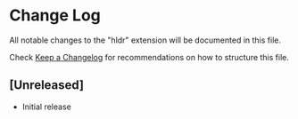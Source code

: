 # Change Log

All notable changes to the "hldr" extension will be documented in this file.

Check [Keep a Changelog](http://keepachangelog.com/) for recommendations on how to structure this file.

## [Unreleased]

- Initial release